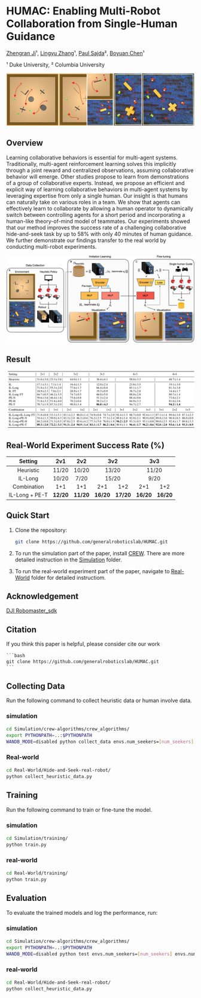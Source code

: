 # HUMAC: Enabling Multi-Robot Collaboration from Single-Human Guidance
[Zhengran Ji](https://jzr01.github.io/)¹, [Lingyu Zhang](https://lingyu98.github.io/)¹, [Paul Sajda](https://liinc.bme.columbia.edu/people/paul-sajda)², [Boyuan Chen](http://boyuanchen.com/)¹

¹ Duke University, ² Columbia University

![Multi-Agent/Robot Collaboration](images/Teaser.jpeg)


## Overview
Learning collaborative behaviors is essential for multi-agent systems. Traditionally, multi-agent reinforcement learning solves this implicitly through a joint reward and centralized observations, assuming collaborative behavior will emerge. Other studies propose to learn from demonstrations of a group of collaborative experts. Instead, we propose an efficient and explicit way of learning collaborative behaviors in multi-agent systems by leveraging expertise from only a single human. Our insight is that humans can naturally take on various roles in a team. We show that agents can effectively learn to collaborate by allowing a human operator to dynamically switch between controlling agents for a short period and incorporating a human-like theory-of-mind model of teammates. Our experiments showed that our method improves the success rate of a challenging collaborative hide-and-seek task by up to 58% with only 40 minutes of human guidance. We further demonstrate our findings transfer to the real world by conducting multi-robot experiments.

![Method](images/Mainfig.jpeg)

## Result
![Method](Simulation.png)

## Real-World Experiment Success Rate (%)
<table style="text-align: center;">
    <thead>
        <tr>
            <th style="text-align: center;">Setting</th>
            <th style="text-align: center;">2v1</th>
            <th style="text-align: center;">2v2</th>
            <th colspan="2" style="text-align: center;">3v2</th>
            <th colspan="2" style="text-align: center;">3v3</th>
        </tr>
    </thead>
    <tbody>
        <tr>
            <td style="text-align: center;">Heuristic</td>
            <td style="text-align: center;">11/20</td>
            <td style="text-align: center;">10/20</td>
            <td colspan="2" style="text-align: center;">13/20</td>
            <td colspan="2" style="text-align: center;">11/20</td>
        </tr>
        <tr>
            <td style="text-align: center;">IL-Long</td>
            <td style="text-align: center;">10/20</td>
            <td style="text-align: center;">7/20</td>
            <td colspan="2" style="text-align: center;">15/20</td>
            <td colspan="2" style="text-align: center;">9/20</td>
        </tr>
        <tr>
            <td style="text-align: center;">Combination</td>
            <td style="text-align: center;">1+1</td>
            <td style="text-align: center;">1+1</td>
            <td style="text-align: center;">2+1</td>
            <td style="text-align: center;">1+2</td>
            <td style="text-align: center;">2+1</td>
            <td style="text-align: center;">1+2</td>
        </tr>
        <tr>
            <td style="text-align: center;">IL-Long + PE-T</td>
            <td style="text-align: center;"><strong>12/20</strong></td>
            <td style="text-align: center;"><strong>11/20</strong></td>
            <td style="text-align: center;"><strong>16/20</strong></td>
            <td style="text-align: center;"><strong>17/20</strong></td>
            <td style="text-align: center;"><strong>16/20</strong></td>
            <td style="text-align: center;"><strong>16/20</strong></td>
        </tr>
    </tbody>
</table>




## Quick Start

1. Clone the repository:

    ```bash
    git clone https://github.com/generalroboticslab/HUMAC.git
    ```
2. To run the simulation part of the paper, install [CREW](https://github.com/generalroboticslab/CREW). There are more detailed instruction in the [Simulation](https://github.com/generalroboticslab/HUMAC/tree/main/Simulation) folder.

3. To run the real-world experiment part of the paper, navigate to [Real-World](https://github.com/generalroboticslab/HUMAC/tree/main/Real-World) folder for detailed instructiom.

## Acknowledgement
[DJI Robomaster_sdk](https://github.com/dji-sdk/RoboMaster-SDK)

## Citation

If you think this paper is helpful, please consider cite our work

    ```bash
    git clone https://github.com/generalroboticslab/HUMAC.git
    ```

## Collecting Data

Run the following command to collect heuristic data or human involve data.

### simulation
```bash
cd Simulation/crew-algorithms/crew_algorithms/
export PYTHONPATH=..:$PYTHONPATH
WANDB_MODE=disabled python collect_data envs.num_seekers=[num_seekers] envs.num_hiders=[num_hiders] envs.start_seed=[starting_seed] envs.num_games=[num_games]
```

### Real-world
```bash
cd Real-World/Hide-and-Seek-real-robot/
python collect_heuristic_data.py
```

## Training
Run the following command to train or fine-tune the model.

### simulation
```bash
cd Simulation/training/
python train.py
```

### real-world
```bash
cd Real-World/training/
python train.py 
```

## Evaluation

To evaluate the trained models and log the performance, run:

### simulation
```bash
cd Simulation/crew-algorithms/crew_algorithms/
export PYTHONPATH=..:$PYTHONPATH
WANDB_MODE=disabled python test envs.num_seekers=[num_seekers] envs.num_hiders=[num_hiders] envs.start_seed=[starting_seed] envs.num_games=[num_games]
```

### real-world

```bash
cd Real-World/Hide-and-Seek-real-robot/
python collect_heuristic_data.py
```

